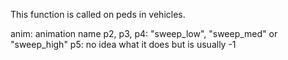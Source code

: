 This function is called on peds in vehicles.

anim: animation name
p2, p3, p4: "sweep_low", "sweep_med" or "sweep_high"
p5: no idea what it does but is usually -1